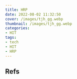 ```yaml
---
title: HRP
date: 2022-08-02 11:32:50
cover: /images/tjh_gg.webp
thumbnail: /images/tjh_gg.webp
categories:
- HIT
tags:
- tech
- HIT
- HRP
---
```

## Refs
